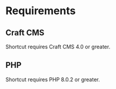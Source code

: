 # Requirements

## Craft CMS
Shortcut requires Craft CMS 4.0 or greater.

## PHP
Shortcut requires PHP 8.0.2 or greater.
